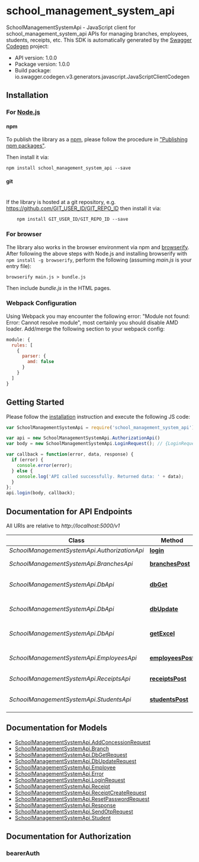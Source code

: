 # school_management_system_api

SchoolManagementSystemApi - JavaScript client for school_management_system_api
APIs for managing branches, employees, students, receipts, etc.
This SDK is automatically generated by the [Swagger Codegen](https://github.com/swagger-api/swagger-codegen) project:

- API version: 1.0.0
- Package version: 1.0.0
- Build package: io.swagger.codegen.v3.generators.javascript.JavaScriptClientCodegen

## Installation

### For [Node.js](https://nodejs.org/)

#### npm

To publish the library as a [npm](https://www.npmjs.com/),
please follow the procedure in ["Publishing npm packages"](https://docs.npmjs.com/getting-started/publishing-npm-packages).

Then install it via:

```shell
npm install school_management_system_api --save
```

#### git
#
If the library is hosted at a git repository, e.g.
https://github.com/GIT_USER_ID/GIT_REPO_ID
then install it via:

```shell
    npm install GIT_USER_ID/GIT_REPO_ID --save
```

### For browser

The library also works in the browser environment via npm and [browserify](http://browserify.org/). After following
the above steps with Node.js and installing browserify with `npm install -g browserify`,
perform the following (assuming *main.js* is your entry file):

```shell
browserify main.js > bundle.js
```

Then include *bundle.js* in the HTML pages.

### Webpack Configuration

Using Webpack you may encounter the following error: "Module not found: Error:
Cannot resolve module", most certainly you should disable AMD loader. Add/merge
the following section to your webpack config:

```javascript
module: {
  rules: [
    {
      parser: {
        amd: false
      }
    }
  ]
}
```

## Getting Started

Please follow the [installation](#installation) instruction and execute the following JS code:

```javascript
var SchoolManagementSystemApi = require('school_management_system_api');

var api = new SchoolManagementSystemApi.AuthorizationApi()
var body = new SchoolManagementSystemApi.LoginRequest(); // {LoginRequest} 

var callback = function(error, data, response) {
  if (error) {
    console.error(error);
  } else {
    console.log('API called successfully. Returned data: ' + data);
  }
};
api.login(body, callback);
```

## Documentation for API Endpoints

All URIs are relative to *http://localhost:5000/v1*

Class | Method | HTTP request | Description
------------ | ------------- | ------------- | -------------
*SchoolManagementSystemApi.AuthorizationApi* | [**login**](docs/AuthorizationApi.md#login) | **POST** /login | Login
*SchoolManagementSystemApi.BranchesApi* | [**branchesPost**](docs/BranchesApi.md#branchesPost) | **POST** /branches | Create a new branch
*SchoolManagementSystemApi.DbApi* | [**dbGet**](docs/DbApi.md#dbGet) | **POST** /db/get | Retrieve all data from database
*SchoolManagementSystemApi.DbApi* | [**dbUpdate**](docs/DbApi.md#dbUpdate) | **POST** /db/update | Update data in database
*SchoolManagementSystemApi.DbApi* | [**getExcel**](docs/DbApi.md#getExcel) | **POST** /db/get_excel | Retrieve all data from database
*SchoolManagementSystemApi.EmployeesApi* | [**employeesPost**](docs/EmployeesApi.md#employeesPost) | **POST** /employees | Create a new employee
*SchoolManagementSystemApi.ReceiptsApi* | [**receiptsPost**](docs/ReceiptsApi.md#receiptsPost) | **POST** /receipt/create | Create a new receipt
*SchoolManagementSystemApi.StudentsApi* | [**studentsPost**](docs/StudentsApi.md#studentsPost) | **POST** /students | Create a new student

## Documentation for Models

 - [SchoolManagementSystemApi.AddConcessionRequest](docs/AddConcessionRequest.md)
 - [SchoolManagementSystemApi.Branch](docs/Branch.md)
 - [SchoolManagementSystemApi.DbGetRequest](docs/DbGetRequest.md)
 - [SchoolManagementSystemApi.DbUpdateRequest](docs/DbUpdateRequest.md)
 - [SchoolManagementSystemApi.Employee](docs/Employee.md)
 - [SchoolManagementSystemApi.Error](docs/Error.md)
 - [SchoolManagementSystemApi.LoginRequest](docs/LoginRequest.md)
 - [SchoolManagementSystemApi.Receipt](docs/Receipt.md)
 - [SchoolManagementSystemApi.ReceiptCreateRequest](docs/ReceiptCreateRequest.md)
 - [SchoolManagementSystemApi.ResetPasswordRequest](docs/ResetPasswordRequest.md)
 - [SchoolManagementSystemApi.Response](docs/Response.md)
 - [SchoolManagementSystemApi.SendOtpRequest](docs/SendOtpRequest.md)
 - [SchoolManagementSystemApi.Student](docs/Student.md)

## Documentation for Authorization


### bearerAuth


